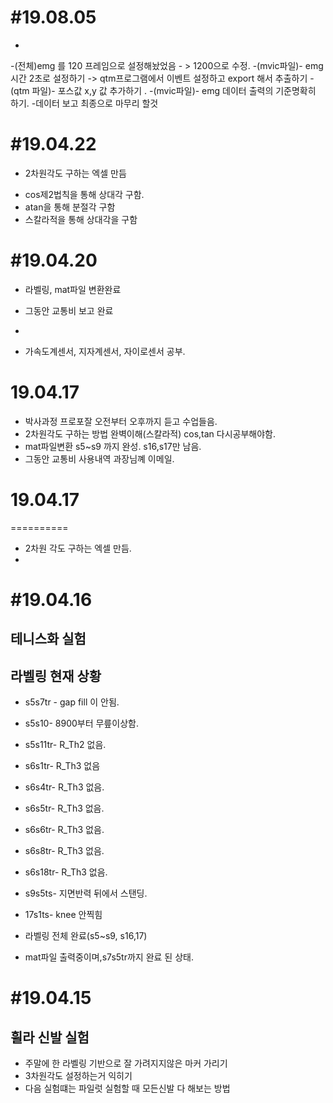 #19.08.05
=========

* 
-(전체)emg 를 120 프레임으로 설정해놨었음 - > 1200으로 수정. 
-(mvic파일)- emg 시간   2초로 설정하기  -> qtm프로그램에서 이벤트 설정하고  export 해서 추출하기
-(qtm 파일)- 포스값 x,y 값 추가하기 .
-(mvic파일)- emg 데이터 출력의 기준명확히 하기. 
-데이터 보고 최종으로 마무리 할것  








#19.04.22
=========

* 2차원각도 구하는 엑셀 만듬
 - cos제2법칙을 통해 상대각 구함.
 - atan을 통해 분절각 구함
 - 스칼라적을 통해 상대각을 구함

#19.04.20
=========
* 라벨링, mat파일 변환완료
* 그동안 교통비 보고 완료
* 

* 가속도계센서, 지자계센서, 자이로센서 공부.

# 19.04.17

* 박사과정 프로포잘 오전부터 오후까지 듣고 수업들음.
* 2차원각도 구하는 방법 완벽이해(스칼라적) cos,tan 다시공부해야함.
* mat파일변환 s5~s9 까지 완성. s16,s17만 남음.
* 그동안 교통비 사용내역 과장님꼐 이메일.

# 19.04.17
==========

* 2차원 각도 구하는 엑셀 만듬.
* 

#19.04.16
=========
## 테니스화 실험

## 라벨링 현재 상황

* s5s7tr - gap fill 이 안됨.
* s5s10- 8900부터 무릎이상함.
* s5s11tr- R_Th2 없음.
* s6s1tr- R_Th3 없음
* s6s4tr- R_Th3 없음.
* s6s5tr- R_Th3 없음.
* s6s6tr- R_Th3 없음.
* s6s8tr- R_Th3 없음.
* s6s18tr- R_Th3 없음.
* s9s5ts- 지면반력 뒤에서 스탠딩.
* 17s1ts- knee 안찍힘




* 라벨링 전체 완료(s5~s9, s16,17)
* mat파일 출력중이며,s7s5tr까지 완료 된 상태.

















#19.04.15
=========
## 휠라 신발 실험
 * 주말에 한 라벨링 기반으로 잘 가려지지않은 마커 가리기 
 * 3차원각도 설정하는거 익히기
 * 다음 실험떄는 파일럿 실험할 때 모든신발 다 해보는 방법
 
